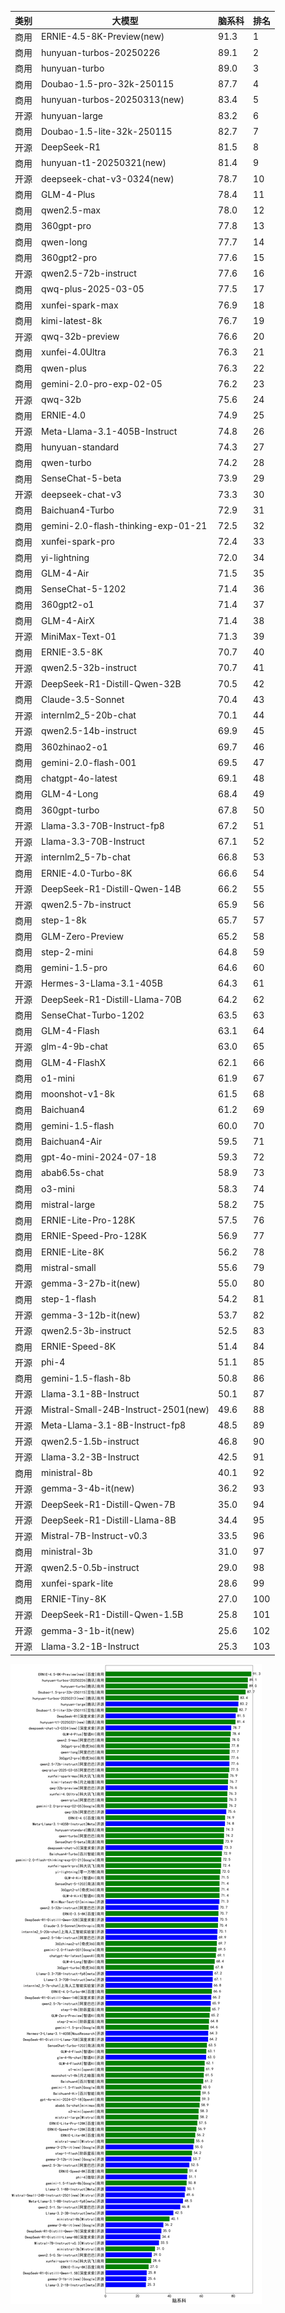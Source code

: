 
| 类别 | 大模型                         | 脑系科 | 排名 |
|-----|------------------------------|---------|----|
|商用|ERNIE-4.5-8K-Preview(new)|91.3|1|
|商用|hunyuan-turbos-20250226|89.1|2|
|商用|hunyuan-turbo|89.0|3|
|商用|Doubao-1.5-pro-32k-250115|87.7|4|
|商用|hunyuan-turbos-20250313(new)|83.4|5|
|开源|hunyuan-large|83.2|6|
|商用|Doubao-1.5-lite-32k-250115|82.7|7|
|开源|DeepSeek-R1|81.5|8|
|商用|hunyuan-t1-20250321(new)|81.4|9|
|开源|deepseek-chat-v3-0324(new)|78.7|10|
|商用|GLM-4-Plus|78.4|11|
|商用|qwen2.5-max|78.0|12|
|商用|360gpt-pro|77.8|13|
|商用|qwen-long|77.7|14|
|商用|360gpt2-pro|77.6|15|
|开源|qwen2.5-72b-instruct|77.6|16|
|商用|qwq-plus-2025-03-05|77.5|17|
|商用|xunfei-spark-max|76.9|18|
|商用|kimi-latest-8k|76.7|19|
|开源|qwq-32b-preview|76.6|20|
|商用|xunfei-4.0Ultra|76.3|21|
|商用|qwen-plus|76.3|22|
|商用|gemini-2.0-pro-exp-02-05|76.2|23|
|开源|qwq-32b|75.6|24|
|商用|ERNIE-4.0|74.9|25|
|开源|Meta-Llama-3.1-405B-Instruct|74.8|26|
|商用|hunyuan-standard|74.3|27|
|商用|qwen-turbo|74.2|28|
|商用|SenseChat-5-beta|73.9|29|
|开源|deepseek-chat-v3|73.3|30|
|商用|Baichuan4-Turbo|72.9|31|
|商用|gemini-2.0-flash-thinking-exp-01-21|72.5|32|
|商用|xunfei-spark-pro|72.4|33|
|商用|yi-lightning|72.0|34|
|商用|GLM-4-Air|71.5|35|
|商用|SenseChat-5-1202|71.4|36|
|商用|360gpt2-o1|71.4|37|
|商用|GLM-4-AirX|71.4|38|
|开源|MiniMax-Text-01|71.3|39|
|商用|ERNIE-3.5-8K|70.7|40|
|开源|qwen2.5-32b-instruct|70.7|41|
|开源|DeepSeek-R1-Distill-Qwen-32B|70.5|42|
|商用|Claude-3.5-Sonnet|70.4|43|
|开源|internlm2_5-20b-chat|70.1|44|
|开源|qwen2.5-14b-instruct|69.9|45|
|商用|360zhinao2-o1|69.7|46|
|商用|gemini-2.0-flash-001|69.5|47|
|商用|chatgpt-4o-latest|69.1|48|
|商用|GLM-4-Long|68.4|49|
|商用|360gpt-turbo|67.8|50|
|开源|Llama-3.3-70B-Instruct-fp8|67.2|51|
|开源|Llama-3.3-70B-Instruct|67.1|52|
|开源|internlm2_5-7b-chat|66.8|53|
|商用|ERNIE-4.0-Turbo-8K|66.6|54|
|开源|DeepSeek-R1-Distill-Qwen-14B|66.2|55|
|开源|qwen2.5-7b-instruct|65.9|56|
|商用|step-1-8k|65.7|57|
|商用|GLM-Zero-Preview|65.2|58|
|商用|step-2-mini|64.8|59|
|商用|gemini-1.5-pro|64.6|60|
|开源|Hermes-3-Llama-3.1-405B|64.3|61|
|开源|DeepSeek-R1-Distill-Llama-70B|64.2|62|
|商用|SenseChat-Turbo-1202|63.5|63|
|商用|GLM-4-Flash|63.1|64|
|开源|glm-4-9b-chat|63.0|65|
|商用|GLM-4-FlashX|62.1|66|
|商用|o1-mini|61.9|67|
|商用|moonshot-v1-8k|61.5|68|
|商用|Baichuan4|61.2|69|
|商用|gemini-1.5-flash|60.0|70|
|商用|Baichuan4-Air|59.5|71|
|商用|gpt-4o-mini-2024-07-18|59.3|72|
|商用|abab6.5s-chat|58.9|73|
|商用|o3-mini|58.3|74|
|商用|mistral-large|58.2|75|
|商用|ERNIE-Lite-Pro-128K|57.5|76|
|商用|ERNIE-Speed-Pro-128K|56.9|77|
|商用|ERNIE-Lite-8K|56.2|78|
|商用|mistral-small|55.6|79|
|开源|gemma-3-27b-it(new)|55.0|80|
|商用|step-1-flash|54.2|81|
|开源|gemma-3-12b-it(new)|53.7|82|
|开源|qwen2.5-3b-instruct|52.5|83|
|商用|ERNIE-Speed-8K|51.4|84|
|开源|phi-4|51.1|85|
|商用|gemini-1.5-flash-8b|50.8|86|
|开源|Llama-3.1-8B-Instruct|50.1|87|
|开源|Mistral-Small-24B-Instruct-2501(new)|49.6|88|
|开源|Meta-Llama-3.1-8B-Instruct-fp8|48.5|89|
|开源|qwen2.5-1.5b-instruct|46.8|90|
|开源|Llama-3.2-3B-Instruct|42.5|91|
|商用|ministral-8b|40.1|92|
|开源|gemma-3-4b-it(new)|36.2|93|
|开源|DeepSeek-R1-Distill-Qwen-7B|35.0|94|
|开源|DeepSeek-R1-Distill-Llama-8B|34.4|95|
|开源|Mistral-7B-Instruct-v0.3|33.5|96|
|商用|ministral-3b|31.0|97|
|开源|qwen2.5-0.5b-instruct|29.0|98|
|商用|xunfei-spark-lite|28.6|99|
|商用|ERNIE-Tiny-8K|27.0|100|
|开源|DeepSeek-R1-Distill-Qwen-1.5B|25.8|101|
|开源|gemma-3-1b-it(new)|25.6|102|
|开源|Llama-3.2-1B-Instruct|25.3|103|


![lin](../pic/脑系科.png)
